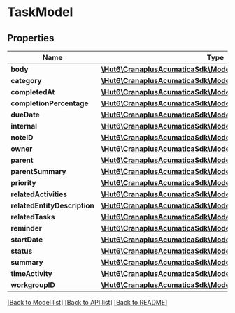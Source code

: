 # TaskModel

## Properties
Name | Type | Description | Notes
------------ | ------------- | ------------- | -------------
**body** | [**\Hut6\CranaplusAcumaticaSdk\Model\StringValueModel**](StringValueModel.md) |  | [optional] 
**category** | [**\Hut6\CranaplusAcumaticaSdk\Model\StringValueModel**](StringValueModel.md) |  | [optional] 
**completedAt** | [**\Hut6\CranaplusAcumaticaSdk\Model\DateTimeValueModel**](DateTimeValueModel.md) |  | [optional] 
**completionPercentage** | [**\Hut6\CranaplusAcumaticaSdk\Model\IntValueModel**](IntValueModel.md) |  | [optional] 
**dueDate** | [**\Hut6\CranaplusAcumaticaSdk\Model\DateTimeValueModel**](DateTimeValueModel.md) |  | [optional] 
**internal** | [**\Hut6\CranaplusAcumaticaSdk\Model\BooleanValueModel**](BooleanValueModel.md) |  | [optional] 
**noteID** | [**\Hut6\CranaplusAcumaticaSdk\Model\GuidValueModel**](GuidValueModel.md) |  | [optional] 
**owner** | [**\Hut6\CranaplusAcumaticaSdk\Model\StringValueModel**](StringValueModel.md) |  | [optional] 
**parent** | [**\Hut6\CranaplusAcumaticaSdk\Model\GuidValueModel**](GuidValueModel.md) |  | [optional] 
**parentSummary** | [**\Hut6\CranaplusAcumaticaSdk\Model\StringValueModel**](StringValueModel.md) |  | [optional] 
**priority** | [**\Hut6\CranaplusAcumaticaSdk\Model\StringValueModel**](StringValueModel.md) |  | [optional] 
**relatedActivities** | [**\Hut6\CranaplusAcumaticaSdk\Model\TaskRelatedActivityModel[]**](TaskRelatedActivityModel.md) |  | [optional] 
**relatedEntityDescription** | [**\Hut6\CranaplusAcumaticaSdk\Model\StringValueModel**](StringValueModel.md) |  | [optional] 
**relatedTasks** | [**\Hut6\CranaplusAcumaticaSdk\Model\TaskRelatedTaskModel[]**](TaskRelatedTaskModel.md) |  | [optional] 
**reminder** | [**\Hut6\CranaplusAcumaticaSdk\Model\ReminderDetailModel**](ReminderDetailModel.md) |  | [optional] 
**startDate** | [**\Hut6\CranaplusAcumaticaSdk\Model\DateTimeValueModel**](DateTimeValueModel.md) |  | [optional] 
**status** | [**\Hut6\CranaplusAcumaticaSdk\Model\StringValueModel**](StringValueModel.md) |  | [optional] 
**summary** | [**\Hut6\CranaplusAcumaticaSdk\Model\StringValueModel**](StringValueModel.md) |  | [optional] 
**timeActivity** | [**\Hut6\CranaplusAcumaticaSdk\Model\TaskTimeActivityModel**](TaskTimeActivityModel.md) |  | [optional] 
**workgroupID** | [**\Hut6\CranaplusAcumaticaSdk\Model\StringValueModel**](StringValueModel.md) |  | [optional] 

[[Back to Model list]](../README.md#documentation-for-models) [[Back to API list]](../README.md#documentation-for-api-endpoints) [[Back to README]](../README.md)


